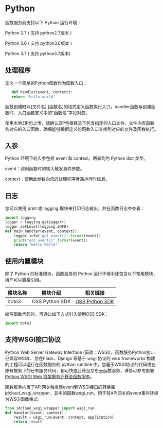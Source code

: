 # Python

函数服务前支持以下 Python 运行环境：

Python 2.7 ( 支持 python2.7版本 )

Python 3.6 ( 支持 python3.6版本 )

Python 3.7 ( 支持 python3.7版本)

## 处理程序

定义一个简单的Python函数作为函数入口：

```Python
   def handler(event, context):
   return 'hello world'
```

函数创建时以[文件名].[函数名]的格式定义函数执行入口，handler函数与创建函数时，入口函数定义中的“函数名”字段对应。

使用本地ZIP包上传，请确认ZIP包根目录下包含指定的入口文件，文件内有函数名对应的入口函数，确保能够根据定义的函数入口查找到对应的文件及函数执行。

   
## 入参
Python 环境下的入参包括 event 和 context，两者均为 Python dict 类型。

event：调用函数时的输入触发事件参数。

context：使用此参数向您的处理程序传递运行时信息。


## 日志

您可以使用 print 或 logging 模块来打印日志输出，并在函数日志中查看：

```Python
import logging
logger = logging.getLogger()
logger.setLevel(logging.INFO)
def main_handler(event, context):
    logger.info('got event{}'.format(event))
    print("got event{}".format(event))
    return 'Hello World!'
```


## 使用内置模块

除了 Python 的标准模块，函数服务的 Python 运行环境中还包含以下常用模块，用户可以直接引用。

| 模块名称|模块介绍 | 相关链接 |
| ------ | ------ | ----- |
| boto3 | OSS Python SDK | [ OSS Python SDK](https://docs.jdcloud.com/cn/object-storage-service/sdk-python) |  

编写函数代码时，可通过如下方式引入使用OSS SDK：
```Python
import boto3
```

## 支持WSGI接口协议
Python Web Server Gateway Interface (简称：WSGI），函数服务Python接口已兼容WSGI， 您在Flask、Django 等基于 wsgi 协议的 web frameworks 构建的工程可以运行在函数服务的 python runtime 中，您基于WSGI协议的代码或在原有框架下的已有服务代码，都可快速迁移至京东云函数服务，详情可参考部署[Python WSGI Web 框架服务迁移至函数服务](https://docs.jdcloud.com/cn/object-storage-service/sdk-python)。

函数服务内置了API网关触发器event到WSGI接口的转换库jdcloud_wsgi_wrapper，其中的函数wsgi_run，用于将API网关的event事件转换为WSGI函数格式:

```Python
from jdcloud_wsgi_wrapper import wsgi_run
def handler(event, context):
    result = wsgi_run(event, context, application)
    return result
```
